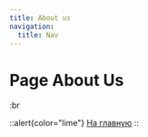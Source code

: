 ```yaml
---
title: About us
navigation:
  title: Nav
---
```


# Page About Us

:br

::alert{color="lime"}
[На главную](/)
::
